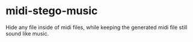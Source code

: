 # midi-stego-music
 Hide any file inside of midi files, while keeping the generated midi file still sound like music.
